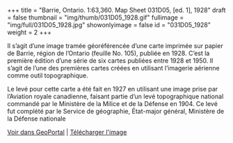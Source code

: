 +++
title = "Barrie, Ontario. 1:63,360. Map Sheet 031D05, [ed. 1], 1928"
draft = false
thumbnail = "img/thumb/031D05_1928.gif"
fullimage = "img/full/031D05_1928.jpg"
showonlyimage = false
id = "031D05_1928"
weight = 2
+++

Il s’agit d’une image tramée géoréférencée d’une carte imprimée sur papier de Barrie, région de l’Ontario (feuille No. 105), publiée en 1928. C’est la première édition d’une série de six cartes publiées entre 1928 et 1950. Il s’agit de l’une des premières cartes créées en utilisant l’imagerie aérienne comme outil topographique. 
<!--more-->

Le levé pour cette carte a été fait en 1927 en utilisant une image prise par l’Aviation royale canadienne, faisant partie d’un levé topographique national commandé par le Ministère de la Milice et de la Défense en 1904. Ce levé fut complété par le Service de géographie, État-major général, Ministère de la Défense nationale

[Voir dans GeoPortal](http://geo.scholarsportal.info/#r/details/_uri@=HTDP63360K031D05_1928TIFF&_add:true) | [Télécharger l'image](http://ocul.on.ca/topomaps/map-images/HTDP63360K031D05_1928TIFF.jpg)
